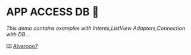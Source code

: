 # APP ACCESS DB 🚀

_This demo contains examples with Intents,ListView Adapters,Connection with DB..._


⌨️ [Alvarooo7](https://github.com/Alvarooo7) 
